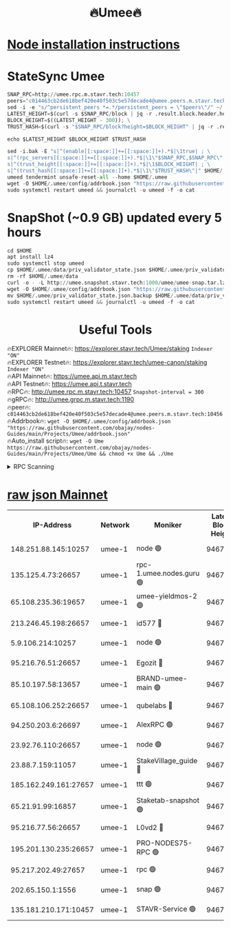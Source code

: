 <h1 align="center"> 🔥Umee🔥</h1>


[Node installation instructions](https://github.com/obajay/nodes-Guides/tree/main/Projects/Umee)
=
# StateSync Umee
```python
SNAP_RPC=http://umee.rpc.m.stavr.tech:10457
peers="c014463cb2de618bef420e40f503c5e57decade4@umee.peers.m.stavr.tech:10456"
sed -i -e "s/^persistent_peers *=.*/persistent_peers = \"$peers\"/" ~/.umee/config/config.toml
LATEST_HEIGHT=$(curl -s $SNAP_RPC/block | jq -r .result.block.header.height); \
BLOCK_HEIGHT=$((LATEST_HEIGHT - 300)); \
TRUST_HASH=$(curl -s "$SNAP_RPC/block?height=$BLOCK_HEIGHT" | jq -r .result.block_id.hash)

echo $LATEST_HEIGHT $BLOCK_HEIGHT $TRUST_HASH

sed -i.bak -E "s|^(enable[[:space:]]+=[[:space:]]+).*$|\1true| ; \
s|^(rpc_servers[[:space:]]+=[[:space:]]+).*$|\1\"$SNAP_RPC,$SNAP_RPC\"| ; \
s|^(trust_height[[:space:]]+=[[:space:]]+).*$|\1$BLOCK_HEIGHT| ; \
s|^(trust_hash[[:space:]]+=[[:space:]]+).*$|\1\"$TRUST_HASH\"|" $HOME/.umee/config/config.toml
umeed tendermint unsafe-reset-all --home $HOME/.umee
wget -O $HOME/.umee/config/addrbook.json "https://raw.githubusercontent.com/obajay/nodes-Guides/main/Projects/Umee/addrbook.json"
sudo systemctl restart umeed && journalctl -u umeed -f -o cat
```
# SnapShot (~0.9 GB) updated every 5 hours
```python
cd $HOME
apt install lz4
sudo systemctl stop umeed
cp $HOME/.umee/data/priv_validator_state.json $HOME/.umee/priv_validator_state.json.backup
rm -rf $HOME/.umee/data
curl -o - -L http://umee.snapshot.stavr.tech:1000/umee/umee-snap.tar.lz4 | lz4 -c -d - | tar -x -C $HOME/.umee --strip-components 2
wget -O $HOME/.umee/config/addrbook.json "https://raw.githubusercontent.com/obajay/nodes-Guides/main/Projects/Umee/addrbook.json"
mv $HOME/.umee/priv_validator_state.json.backup $HOME/.umee/data/priv_validator_state.json
sudo systemctl restart umeed && journalctl -u umeed -f -o cat
```
 <h1 align="center"> Useful Tools</h1>

🔥EXPLORER Mainnet🔥:      https://explorer.stavr.tech/Umee/staking             `Indexer "ON"` \
🔥EXPLORER Testnet🔥:        https://explorer.stavr.tech/umee-canon/staking      `Indexer "ON"` \
🔥API Mainnet🔥:                   https://umee.api.m.stavr.tech \
🔥API Testnet🔥:                     https://umee.api.t.stavr.tech \
🔥RPC🔥:                                   http://umee.rpc.m.stavr.tech:10457                     `Snapshot-interval = 300` \
🔥gRPC🔥:                              http://umee.grpc.m.stavr.tech:1190 \
🔥peer🔥:                     `c014463cb2de618bef420e40f503c5e57decade4@umee.peers.m.stavr.tech:10456` \
🔥Addrbook🔥:    ```wget -O $HOME/.umee/config/addrbook.json "https://raw.githubusercontent.com/obajay/nodes-Guides/main/Projects/Umee/addrbook.json"``` \
🔥Auto_install script🔥: ```wget -O Ume https://raw.githubusercontent.com/obajay/nodes-Guides/main/Projects/Umee/Ume && chmod +x Ume && ./Ume```

<details>
<summary>RPC Scanning</summary>

<h2 align="center"> We scan nodes in real time every 4 hours. And we provide the final result of RPC endpoints.
We cannot influence the operation of these nodes in any way. </h2>


```python
If Voting Power is higher than 0 --> then the Node is a validator of the network and may be subject to attack and be a potential threat to the chain.
```
```python
We marked such validators with a red symbol
```

</details>

[raw json Mainnet](https://rpc-check.umeem.stavr.tech/umeem/rpc-umeem-result.json)
=



<table><tr><th>IP-Address</th><th>Network</th><th>Moniker</th><th>Latest Block Height</th><th>Earliest Block Height</th><th>Catching Up</th><th>Voting Power</th><th>Scan Time</th></tr><tr><td>148.251.88.145:10257</td><td>umee-1</td><td>node 🟢</td><td>9467689</td><td>5050395</td><td>False</td><td>0</td><td>2023-11-30T06:51:19.827428045UTC</td></tr><tr><td>135.125.4.73:26657</td><td>umee-1</td><td>rpc-1.umee.nodes.guru 🟢</td><td>9467707</td><td>5167386</td><td>False</td><td>0</td><td>2023-11-30T06:53:07.519937344UTC</td></tr><tr><td>65.108.235.36:19657</td><td>umee-1</td><td>umee-yieldmos-2 🟢</td><td>9467682</td><td>6986686</td><td>False</td><td>0</td><td>2023-11-30T06:50:40.530874380UTC</td></tr><tr><td>213.246.45.198:26657</td><td>umee-1</td><td>id577 🔴</td><td>9467690</td><td>7100001</td><td>False</td><td>35121263</td><td>2023-11-30T06:51:24.234230669UTC</td></tr><tr><td>5.9.106.214:10257</td><td>umee-1</td><td>node 🟢</td><td>9467703</td><td>7942001</td><td>False</td><td>0</td><td>2023-11-30T06:52:37.999340352UTC</td></tr><tr><td>95.216.76.51:26657</td><td>umee-1</td><td>Egozit 🔴</td><td>9467708</td><td>8262001</td><td>False</td><td>38018835</td><td>2023-11-30T06:53:07.104204662UTC</td></tr><tr><td>85.10.197.58:13657</td><td>umee-1</td><td>BRAND-umee-main 🟢</td><td>9467693</td><td>8427832</td><td>False</td><td>0</td><td>2023-11-30T06:51:39.250218875UTC</td></tr><tr><td>65.108.106.252:26657</td><td>umee-1</td><td>qubelabs 🔴</td><td>9467693</td><td>8825432</td><td>False</td><td>37125999</td><td>2023-11-30T06:51:41.702983412UTC</td></tr><tr><td>94.250.203.6:26697</td><td>umee-1</td><td>AlexRPC 🟢</td><td>9467692</td><td>8910001</td><td>False</td><td>0</td><td>2023-11-30T06:51:36.950819789UTC</td></tr><tr><td>23.92.76.110:26657</td><td>umee-1</td><td>node 🟢</td><td>9467714</td><td>8966001</td><td>False</td><td>0</td><td>2023-11-30T06:53:48.483821000UTC</td></tr><tr><td>23.88.7.159:11057</td><td>umee-1</td><td>StakeVillage_guide 🔴</td><td>9467700</td><td>9137726</td><td>False</td><td>1170311</td><td>2023-11-30T06:52:24.084063611UTC</td></tr><tr><td>185.162.249.161:27657</td><td>umee-1</td><td>ttt 🟢</td><td>9467699</td><td>9321953</td><td>False</td><td>0</td><td>2023-11-30T06:52:15.637495467UTC</td></tr><tr><td>65.21.91.99:16857</td><td>umee-1</td><td>Staketab-snapshot 🟢</td><td>9467695</td><td>9358001</td><td>False</td><td>0</td><td>2023-11-30T06:51:56.457356634UTC</td></tr><tr><td>95.216.77.56:26657</td><td>umee-1</td><td>L0vd2 🔴</td><td>9467710</td><td>9367710</td><td>False</td><td>37801008</td><td>2023-11-30T06:53:24.921072466UTC</td></tr><tr><td>195.201.130.235:26657</td><td>umee-1</td><td>PRO-NODES75-RPC 🟢</td><td>9467701</td><td>9380997</td><td>False</td><td>0</td><td>2023-11-30T06:52:28.487522682UTC</td></tr><tr><td>95.217.202.49:27657</td><td>umee-1</td><td>rpc 🟢</td><td>9467699</td><td>9440090</td><td>False</td><td>0</td><td>2023-11-30T06:52:15.333725653UTC</td></tr><tr><td>202.65.150.1:1556</td><td>umee-1</td><td>snap 🟢</td><td>9467701</td><td>9463469</td><td>False</td><td>0</td><td>2023-11-30T06:52:29.406328910UTC</td></tr><tr><td>135.181.210.171:10457</td><td>umee-1</td><td>STAVR-Service 🟢</td><td>9467709</td><td>9465001</td><td>False</td><td>0</td><td>2023-11-30T06:53:14.260369050UTC</td></tr></table>